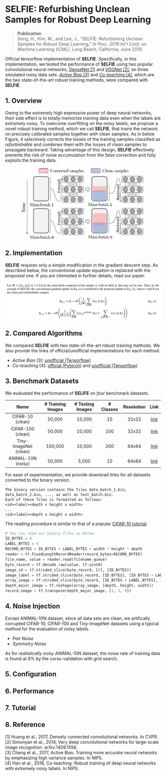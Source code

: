 # SELFIE: Refurbishing Unclean Samples for Robust Deep Learning

> __Publication__ </br>
> Song, H., Kim, M., and Lee, J., "SELFIE: Refurbishing Unclean Samples for Robust Deep Learning," *In Proc. 2019 Int'l Conf. on Machine Learning (ICML)*, Long Beach, California, June 2019. 

Official tensorflow implementation of **SELFIE**. Specifically, in this implementation, we tested the performance of **SELFIE** using two popular convolutional neural networks, [DenseNet [1]](http://openaccess.thecvf.com/content_cvpr_2017/html/Huang_Densely_Connected_Convolutional_CVPR_2017_paper.html) and [VGGNet [2]](https://arxiv.org/abs/1409.1556), on three simulated noisy data sets. [*Active Bias* [3]](http://papers.nips.cc/paper/6701-active-bias-training-more-accurate-neural-networks-by-emphasizing-high-variance-samples) and [*Co-teaching* [4]](http://papers.nips.cc/paper/8072-co-teaching-robust-training-of-deep-neural-networks-with-extremely-noisy-labels), which are the two state-of-the-art robust training methods, were compared with **SELFIE**.

## 1. Overview
Owing to the extremely high expressive power of deep neural networks, their side effect is to totally memorize training data even when the labels are extremely noisy. To overcome overfitting on the noisy labels, we propose a novel robust training method, which we call **SELFIE**, that trains the network on precisely calibrated samples together with clean samples. As in below Figure, it *selectively* corrects the losses of the training samples classified as *refurbishable* and combines them with the losses of clean samples to propagate backward. Taking advantage of this design, **SELFIE** effectively prevents the risk of noise accumulation from the false correction and fully exploits the training data.

<p align="center">
<img src="figures/key_idea.png " width="400"> 
</p>

## 2. Implementation
**SELFIE** requires only a simple modification in the gradient descent step. As described below, the conventional update equation is replaced with the proposed one. If you are interested in further details, read our paper.

<p align="center">
<img src="figures/update_equation.png " width="850"> 
</p>

## 2. Compared Algorithms
We compared **SELFIE** with two state-of-the-art robust training methods. We also provide the links of official/unofficial implementations for each method.
- *Active Bias* [3]: [unofficial (Tensorflow)](https://github.com/songhwanjun/ActiveBias)
- *Co-teaching* [4]: [official (Pytorch)](https://github.com/bhanML/Co-teaching) and [unofficial (Tensorflow)](https://github.com/songhwanjun/Co-teaching)

## 3. Benchmark Datasets
We evaluated the performance of **SELIFE** on *four* benchmark datasets.

| Name           | # Training Images | # Testing Images  | # Classes |  Resolution |  Link   |
| :------------: | :---------------: | :---------------: |:---------:|:----------:|:-------:|
| CIFAR-10 (clean)       | 50,000            | 10,000            | 10        |    32x32   | [link](https://drive.google.com/open?id=1ipishY18dUv7aopE36gicbNYhk9E9nHx) |
| CIFAR-100 (clean)     | 50,000            | 10,000            | 100       |    32x32   | [link](https://drive.google.com/drive/u/1/folders/1F3QE7E6-fqA1xo9wDT1VwiYRS4UYlG-X) |
| Tiny-ImageNet (clean) | 100,000           | 10,000            | 200       |    64x64   | [link](https://drive.google.com/open?id=1tR-fW1htexV-H9kMmpIQfF-KNZJFB7ZB) |
| ANIMAL-10N (noisy) | 50,000           | 5,000            | 10       |    64x64   | [link](https://dm.kaist.ac.kr/dataset/animal-10n) |

For ease of experimentation, we provide download links for all datasets converted to the binary version. 
```
The binary version contains the files data_batch_1.bin, data_batch_2.bin, ..., as well as test_batch.bin. 
Each of these files is formatted as follows:
<id><label><depth x height x width>
...
<id><label><depth x height x width>
```

The reading procedure is similar to that of a popular [CIFAR-10 tutorial](https://github.com/tensorflow/models/blob/master/tutorials/image/cifar10/cifar10_input.py).
```python
# You can read our bianry files as below: 
ID_BYTES = 4
LABEL_BYTES = 4
RECORD_BYTES = ID_BYTES + LABEL_BYTES + width * height * depth
reader = tf.FixedLengthRecordReader(record_bytes=RECORD_BYTES)
file_name, value = reader.read(filename_queue)
byte_record = tf.decode_raw(value, tf.uint8)
image_id = tf.strided_slice(byte_record, [0], [ID_BYTES])
image_label = tf.strided_slice(byte_record, [ID_BYTES], [ID_BYTES + LABEL_BYTES])
array_image = tf.strided_slice(byte_record, [ID_BYTES + LABEL_BYTES], [RECORD_BYTES])
depth_major_image = tf.reshape(array_image, [depth, height, width])
record.image = tf.transpose(depth_major_image, [1, 2, 0])
```
## 4. Noise Injection
Except ANIMAL-10N dataset, since all data sets are clean, we artifically corrupted CIFAR-10, CIFAR-100 and Tiny-ImageNet datasets using a typical method for the evaluation of noisy labels. 
- *Pair Noise*
- *Symmetry Noise*

As for *realistically noisy* ANIMAL-10N dataset, the noise rate of training data is found at *8%* by the corss-validation with grid search.


## 5. Configuration

## 6. Performance

## 7. Tutorial

## 8. Reference
[1] Huang et al., 2017, Densely connected convolutional networks. In CVPR.</br>
[2] Simonyan et al., 2014, Very deep convolutional networks for large-scale image recognition. arXiv:1409.1556.</br>
[3] Chang et al., 2017, Active Bias: Training more accurate neural networks by emphasizing high variance samples. In NIPS.</br>
[4] Han et al., 2018, Co-teaching: Robust training of deep neural networks with extremely noisy labels. In NIPS.</br>
